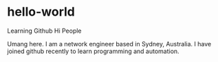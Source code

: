 # hello-world
Learning Github
Hi People

Umang here. I am a network engineer based in Sydney, Australia. I have joined github recently to learn programming and automation.
